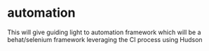 automation 
==========

This will give guiding light to automation framework which will be a behat/selenium framework leveraging the CI process using Hudson
